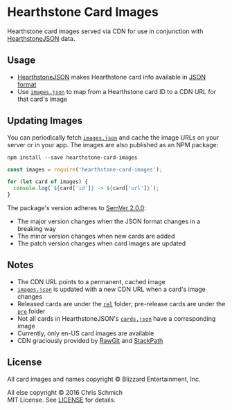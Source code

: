 # Hearthstone Card Images

Hearthstone card images served via CDN for use in conjunction with [HearthstoneJSON](https://hearthstonejson.com/) data.

## Usage

- [HearthstoneJSON](https://hearthstonejson.com/) makes Hearthstone card info available in [JSON format](https://api.hearthstonejson.com/v1/latest/enUS/cards.json)
- Use [`images.json`](images.json) to map from a Hearthstone card ID to a CDN URL for that card's image

## Updating Images

You can periodically fetch [`images.json`](images.json) and cache the image URLs on your server or in your app. The images are also published as an NPM package:

`npm install --save hearthstone-card-images`

```js
const images = require('hearthstone-card-images');

for (let card of images) {
  console.log(`${card['id']} -> ${card['url']}`);
}
```

The package's version adheres to [SemVer 2.0.0](http://semver.org/):
- The major version changes when the JSON format changes in a breaking way
- The minor version changes when new cards are added
- The patch version changes when card images are updated

## Notes

- The CDN URL points to a permanent, cached image
- [`images.json`](images.json) is updated with a new CDN URL when a card's image changes
- Released cards are under the [`rel`](rel) folder; pre-release cards are under the [`pre`](pre) folder
- Not all cards in HearthstoneJSON's [`cards.json`](https://api.hearthstonejson.com/v1/latest/enUS/cards.json) have a corresponding image
- Currently, only en-US card images are available
- CDN graciously provided by [RawGit](http://rawgit.com/) and [StackPath](https://www.stackpath.com/)

## License

All card images and names copyright © Blizzard Entertainment, Inc.

All else copyright © 2016 Chris Schmich  
MIT License. See [LICENSE](LICENSE) for details.
